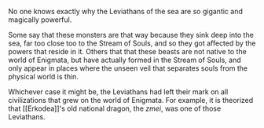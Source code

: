 No one knows exactly why the Leviathans of the sea are so gigantic and magically powerful.

Some say that these monsters are that way because they sink deep into the sea, far too close too to the Stream of Souls, and so they got affected by the powers that reside in it. Others that that these beasts are not native to the world of Enigmata, but have actually formed in the Stream of Souls, and only appear in places where the unseen veil that separates souls from the physical world is thin.

Whichever case it might be, the Leviathans had left their mark on all civilizations that grew on the world of Enigmata. For example, it is theorized that [[Erkodea]]'s old national dragon, the *zmei*, was one of those Leviathans.